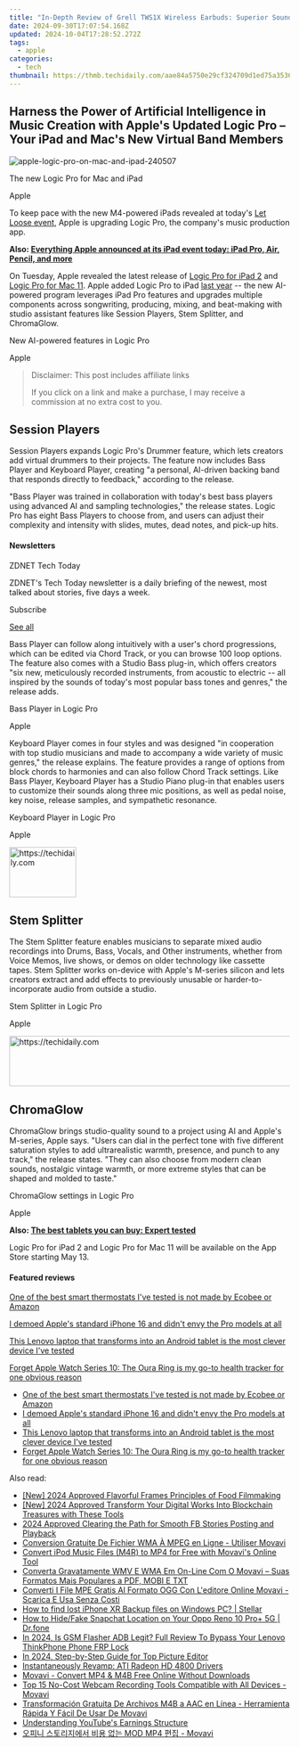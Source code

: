 ```yaml
---
title: "In-Depth Review of Grell TWS1X Wireless Earbuds: Superior Sound Quality Hindered by Poor Case Design | GizmoGuru Analyses"
date: 2024-09-30T17:07:54.168Z
updated: 2024-10-04T17:28:52.272Z
tags:
  - apple
categories:
  - tech
thumbnail: https://thmb.techidaily.com/aae84a5750e29cf324709d1ed75a3536c8f1bc719abb2e0e854c91043f4ccc0d.jpg
---
```


## Harness the Power of Artificial Intelligence in Music Creation with Apple's Updated Logic Pro – Your iPad and Mac's New Virtual Band Members

![apple-logic-pro-on-mac-and-ipad-240507](https://www.zdnet.com/a/img/resize/50e922fca197c4d8a85d47ceec91d4bfd5a43397/2024/05/07/6d98d51b-5009-4220-b5c8-78e31f6dd040/apple-logic-pro-on-mac-and-ipad-240507.jpg?auto=webp&precrop=1960,1102,x0,y0&width=1280)

The new Logic Pro for Mac and iPad

Apple

To keep pace with the new M4-powered iPads revealed at today's [Let Loose event](https://www.zdnet.com/article/s/), Apple is upgrading Logic Pro, the company's music production app.

**Also: [Everything Apple announced at its iPad event today: iPad Pro, Air, Pencil, and more](https://www.zdnet.com/article/everything-apple-will-announce-at-its-ipad-event-today-ipad-pro-air-pencil-and-more/)**

On Tuesday, Apple revealed the latest release of [Logic Pro for iPad 2](https://apple.sjv.io/c/159047/435031/7613?&sharedid=zdnet&partnerpropertyid=1980086&u=https%3A%2F%2Fwww.apple.com%2Flogic-pro-for-ipad%2F&subId1=zd-%5F%5FCOM%5FCLICK%5FID%5F%5F-dtp) and [Logic Pro for Mac 11](https://apple.sjv.io/c/159047/435031/7613?&sharedid=zdnet&partnerpropertyid=1980086&u=https%3A%2F%2Fwww.apple.com%2Flogic-pro%2F&subId1=zd-%5F%5FCOM%5FCLICK%5FID%5F%5F-dtp). Apple added Logic Pro to iPad [last year](https://www.zdnet.com/article/creators-rejoice-apple-adds-final-cut-pro-and-logic-pro-to-ipad/) \-- the new AI-powered program leverages iPad Pro features and upgrades multiple components across songwriting, producing, mixing, and beat-making with studio assistant features like Session Players, Stem Splitter, and ChromaGlow. 

New AI-powered features in Logic Pro

Apple

>  Disclaimer: This post includes affiliate links
>
>  If you click on a link and make a purchase, I may receive a commission at no extra cost to you.
>

## Session Players

Session Players expands Logic Pro's Drummer feature, which lets creators add virtual drummers to their projects. The feature now includes Bass Player and Keyboard Player, creating "a personal, AI-driven backing band that responds directly to feedback," according to the release. 

"Bass Player was trained in collaboration with today's best bass players using advanced AI and sampling technologies," the release states. Logic Pro has eight Bass Players to choose from, and users can adjust their complexity and intensity with slides, mutes, dead notes, and pick-up hits. 

#### Newsletters

ZDNET Tech Today

ZDNET's Tech Today newsletter is a daily briefing of the newest, most talked about stories, five days a week.

 Subscribe

[See all](https://www.zdnet.com/newsletters/)

Bass Player can follow along intuitively with a user's chord progressions, which can be edited via Chord Track, or you can browse 100 loop options. The feature also comes with a Studio Bass plug-in, which offers creators "six new, meticulously recorded instruments, from acoustic to electric -- all inspired by the sounds of today's most popular bass tones and genres," the release adds. 

Bass Player in Logic Pro

Apple

Keyboard Player comes in four styles and was designed "in cooperation with top studio musicians and made to accompany a wide variety of music genres," the release explains. The feature provides a range of options from block chords to harmonies and can also follow Chord Track settings. Like Bass Player, Keyboard Player has a Studio Piano plug-in that enables users to customize their sounds along three mic positions, as well as pedal noise, key noise, release samples, and sympathetic resonance.

Keyboard Player in Logic Pro

Apple

<!-- affiliate ads begin -->
<a href="https://bluetties.sjv.io/c/5597632/2141688/17094" target="_top" id="2141688">
  <img src="//a.impactradius-go.com/display-ad/17094-2141688" border="0" alt="https://techidaily.com" width="120" height="90"/>
</a>
<img height="0" width="0" src="https://bluetties.sjv.io/i/5597632/2141688/17094" style="position:absolute;visibility:hidden;" border="0" />
<!-- affiliate ads end -->

## Stem Splitter

The Stem Splitter feature enables musicians to separate mixed audio recordings into Drums, Bass, Vocals, and Other instruments, whether from Voice Memos, live shows, or demos on older technology like cassette tapes. Stem Splitter works on-device with Apple's M-series silicon and lets creators extract and add effects to previously unusable or harder-to-incorporate audio from outside a studio.

Stem Splitter in Logic Pro

Apple

<!-- affiliate ads begin -->
<a href="https://appsumo.8odi.net/c/5597632/2037318/7443" target="_top" id="2037318">
  <img src="//a.impactradius-go.com/display-ad/7443-2037318" border="0" alt="https://techidaily.com" width="728" height="90"/>
</a>
<img height="0" width="0" src="https://appsumo.8odi.net/i/5597632/2037318/7443" style="position:absolute;visibility:hidden;" border="0" />
<!-- affiliate ads end -->

## ChromaGlow

ChromaGlow brings studio-quality sound to a project using AI and Apple's M-series, Apple says. "Users can dial in the perfect tone with five different saturation styles to add ultrarealistic warmth, presence, and punch to any track," the release states. "They can also choose from modern clean sounds, nostalgic vintage warmth, or more extreme styles that can be shaped and molded to taste."

ChromaGlow settings in Logic Pro

Apple

**Also: [The best tablets you can buy: Expert tested](https://www.zdnet.com/article/best-tablet/)**

Logic Pro for iPad 2 and Logic Pro for Mac 11 will be available on the App Store starting May 13.

#### Featured reviews

[One of the best smart thermostats I've tested is not made by Ecobee or Amazon](https://www.zdnet.com/article/one-of-the-best-smart-thermostats-ive-tested-is-not-made-by-ecobee-or-amazon/ "One of the best smart thermostats I've tested is not made by Ecobee or Amazon")

[I demoed Apple's standard iPhone 16 and didn't envy the Pro models at all](https://www.zdnet.com/article/why-im-recommending-the-standard-iphone-16-over-the-pro-this-year-and-im-not-alone/ "I demoed Apple's standard iPhone 16 and didn't envy the Pro models at all")

[This Lenovo laptop that transforms into an Android tablet is the most clever device I've tested](https://www.zdnet.com/article/i-tested-lenovos-windows-laptop-that-doubles-as-an-android-tablet-and-it-has-so-much-potential/ "This Lenovo laptop that transforms into an Android tablet is the most clever device I've tested")

[Forget Apple Watch Series 10: The Oura Ring is my go-to health tracker for one obvious reason](https://www.zdnet.com/article/forget-apple-watch-series-10-the-oura-ring-is-my-go-to-health-tracker-for-one-obvious-reason/ "Forget Apple Watch Series 10: The Oura Ring is my go-to health tracker for one obvious reason")

* [One of the best smart thermostats I've tested is not made by Ecobee or Amazon](https://www.zdnet.com/article/one-of-the-best-smart-thermostats-ive-tested-is-not-made-by-ecobee-or-amazon/ "One of the best smart thermostats I've tested is not made by Ecobee or Amazon")
* [I demoed Apple's standard iPhone 16 and didn't envy the Pro models at all](https://www.zdnet.com/article/why-im-recommending-the-standard-iphone-16-over-the-pro-this-year-and-im-not-alone/ "I demoed Apple's standard iPhone 16 and didn't envy the Pro models at all")
* [This Lenovo laptop that transforms into an Android tablet is the most clever device I've tested](https://www.zdnet.com/article/i-tested-lenovos-windows-laptop-that-doubles-as-an-android-tablet-and-it-has-so-much-potential/ "This Lenovo laptop that transforms into an Android tablet is the most clever device I've tested")
* [Forget Apple Watch Series 10: The Oura Ring is my go-to health tracker for one obvious reason](https://www.zdnet.com/article/forget-apple-watch-series-10-the-oura-ring-is-my-go-to-health-tracker-for-one-obvious-reason/ "Forget Apple Watch Series 10: The Oura Ring is my go-to health tracker for one obvious reason")

<ins class="adsbygoogle"
     style="display:block"
     data-ad-format="autorelaxed"
     data-ad-client="ca-pub-7571918770474297"
     data-ad-slot="1223367746"></ins>

<ins class="adsbygoogle"
     style="display:block"
     data-ad-client="ca-pub-7571918770474297"
     data-ad-slot="8358498916"
     data-ad-format="auto"
     data-full-width-responsive="true"></ins>

<span class="atpl-alsoreadstyle">Also read:</span>
<div><ul>
<li><a href="https://article-posts.techidaily.com/new-2024-approved-flavorful-frames-principles-of-food-filmmaking/"><u>[New] 2024 Approved Flavorful Frames Principles of Food Filmmaking</u></a></li>
<li><a href="https://article-tips.techidaily.com/new-2024-approved-transform-your-digital-works-into-blockchain-treasures-with-these-tools/"><u>[New] 2024 Approved Transform Your Digital Works Into Blockchain Treasures with These Tools</u></a></li>
<li><a href="https://facebook-clips.techidaily.com/2024-approved-clearing-the-path-for-smooth-fb-stories-posting-and-playback/"><u>2024 Approved Clearing the Path for Smooth FB Stories Posting and Playback</u></a></li>
<li><a href="https://techtrends.techidaily.com/conversion-gratuite-de-fichier-wma-a-mpeg-en-ligne-utiliser-movavi/"><u>Conversion Gratuite De Fichier WMA À MPEG en Ligne - Utiliser Movavi</u></a></li>
<li><a href="https://techtrends.techidaily.com/convert-ipod-music-files-m4r-to-mp4-for-free-with-movavis-online-tool/"><u>Convert iPod Music Files (M4R) to MP4 for Free with Movavi's Online Tool</u></a></li>
<li><a href="https://techtrends.techidaily.com/converta-gravatamente-wmv-e-wma-em-on-line-com-o-movavi-suas-formatos-mais-populares-a-pdf-mobi-e-txt/"><u>Converta Gravatamente WMV E WMA Em On-Line Com O Movavi – Suas Formatos Mais Populares a PDF, MOBI E TXT</u></a></li>
<li><a href="https://techtrends.techidaily.com/converti-i-file-mpe-gratis-al-formato-ogg-con-leditore-online-movavi-scarica-e-usa-senza-costi/"><u>Converti I File MPE Gratis Al Formato OGG Con L'editore Online Movavi - Scarica E Usa Senza Costi</u></a></li>
<li><a href="https://blog-min.techidaily.com/how-to-find-lost-iphone-xr-backup-files-on-windows-pc-stellar-by-stellar-data-recovery-ios-iphone-data-recovery/"><u>How to find lost iPhone XR Backup files on Windows PC? | Stellar</u></a></li>
<li><a href="https://location-social.techidaily.com/how-to-hidefake-snapchat-location-on-your-oppo-reno-10-proplus-5g-drfone-by-drfone-virtual-android/"><u>How to Hide/Fake Snapchat Location on Your Oppo Reno 10 Pro+ 5G | Dr.fone</u></a></li>
<li><a href="https://android-frp.techidaily.com/in-2024-is-gsm-flasher-adb-legit-full-review-to-bypass-your-lenovo-thinkphone-phone-frp-lock-by-drfone-android/"><u>In 2024, Is GSM Flasher ADB Legit? Full Review To Bypass Your Lenovo ThinkPhone Phone FRP Lock</u></a></li>
<li><a href="https://some-skills.techidaily.com/in-2024-step-by-step-guide-for-top-picture-editor/"><u>In 2024, Step-by-Step Guide for Top Picture Editor</u></a></li>
<li><a href="https://driver-install.techidaily.com/instantaneously-revamp-ati-radeon-hd-4800-drivers/"><u>Instantaneously Revamp: ATI Radeon HD 4800 Drivers</u></a></li>
<li><a href="https://techtrends.techidaily.com/movavi-convert-mp4-and-m4b-free-online-without-downloads/"><u>Movavi - Convert MP4 & M4B Free Online Without Downloads</u></a></li>
<li><a href="https://techtrends.techidaily.com/top-15-no-cost-webcam-recording-tools-compatible-with-all-devices-movavi/"><u>Top 15 No-Cost Webcam Recording Tools Compatible with All Devices - Movavi</u></a></li>
<li><a href="https://techtrends.techidaily.com/transformacion-gratuita-de-archivos-m4b-a-aac-en-linea-herramienta-rapida-y-facil-de-usar-de-movavi/"><u>Transformación Gratuita De Archivos M4B a AAC en Línea - Herramienta Rápida Y Fácil De Usar De Movavi</u></a></li>
<li><a href="https://youtube-clips.techidaily.com/understanding-youtubes-earnings-structure/"><u>Understanding YouTube's Earnings Structure</u></a></li>
<li><a href="https://techtrends.techidaily.com/mod-mp4-movavi/"><u>오피니 스토리지에서 비용 없는 MOD MP4 편집 - Movavi</u></a></li>
</ul></div>

